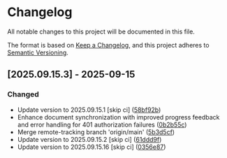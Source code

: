 # Changelog

All notable changes to this project will be documented in this file.

The format is based on [Keep a Changelog](https://keepachangelog.com/en/1.0.0/),
and this project adheres to [Semantic Versioning](https://semver.org/spec/v2.0.0.html).

## [2025.09.15.3] - 2025-09-15

### Changed

* Update version to 2025.09.15.1 [skip ci] ([58bf92b](https://github.com/N6REJ/bears_aichatbot/commit/58bf92b))
* Enhance document synchronization with improved progress feedback and error handling for 401 authorization failures ([0b2b55c](https://github.com/N6REJ/bears_aichatbot/commit/0b2b55c))
* Merge remote-tracking branch 'origin/main' ([5b3d5cf](https://github.com/N6REJ/bears_aichatbot/commit/5b3d5cf))
* Update version to 2025.09.15.2 [skip ci] ([61ddd9f](https://github.com/N6REJ/bears_aichatbot/commit/61ddd9f))
* Update version to 2025.09.15.16 [skip ci] ([0356e87](https://github.com/N6REJ/bears_aichatbot/commit/0356e87))

